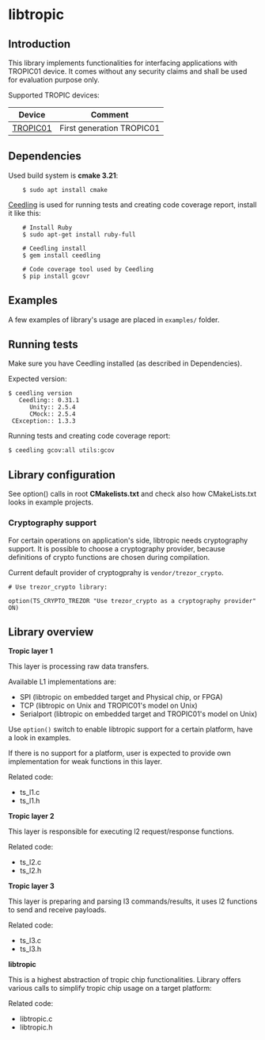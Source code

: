 # libtropic

## Introduction

This library implements functionalities for interfacing applications with TROPIC01 device. It comes without any security claims and shall be used for evaluation purpose only.

Supported TROPIC devices:

|Device                                                  |Comment                                               |
|--------------------------------------------------------|------------------------------------------------------|
|[TROPIC01](https://www.tropicsquare.com/TROPIC01)       | First generation TROPIC01                            |



## Dependencies

Used build system is **cmake 3.21**:

```
    $ sudo apt install cmake
```

[Ceedling](https://www.throwtheswitch.com) is used for running tests and creating code coverage report, install it like this:

```
    # Install Ruby
    $ sudo apt-get install ruby-full

    # Ceedling install
    $ gem install ceedling

    # Code coverage tool used by Ceedling
    $ pip install gcovr
```


## Examples

A few examples of library's usage are placed in `examples/` folder.


## Running tests

Make sure you have Ceedling installed (as described in Dependencies).

Expected version:

```
$ ceedling version
   Ceedling:: 0.31.1
      Unity:: 2.5.4
      CMock:: 2.5.4
 CException:: 1.3.3

```

Running tests and creating code coverage report:

```
$ ceedling gcov:all utils:gcov
```

## Library configuration

See option() calls in root **CMakelists.txt** and check also how CMakeLists.txt looks in example projects.

### Cryptography support

For certain operations on application's side, libtropic needs cryptography support. It is possible to choose a cryptography provider, because definitions of crypto functions are chosen during compilation.

Current default provider of cryptogprahy is `vendor/trezor_crypto`.

```
# Use trezor_crypto library:

option(TS_CRYPTO_TREZOR "Use trezor_crypto as a cryptography provider" ON)
```


## Library overview

**Tropic layer 1**

 This layer is processing raw data transfers.

 Available L1 implementations are:

* SPI (libtropic on embedded target and Physical chip, or FPGA)
* TCP (libtropic on Unix and TROPIC01's model on Unix)
* Serialport (libtropic on embedded target and TROPIC01's model on Unix)

Use `option()` switch to enable libtropic support for a certain platform, have a look in examples.

If there is no support for a platform, user is expected to provide own implementation for weak functions in this layer.

Related code:
* ts_l1.c
* ts_l1.h

**Tropic layer 2**

This layer is responsible for executing l2 request/response functions.

Related code:
* ts_l2.c
* ts_l2.h

**Tropic layer 3**

This layer is preparing and parsing l3 commands/results, it uses l2 functions to send and receive payloads.

Related code:
* ts_l3.c
* ts_l3.h

**libtropic**

This is a highest abstraction of tropic chip functionalities.
Library offers various calls to simplify tropic chip usage on a target platform:

Related code:
* libtropic.c
* libtropic.h
